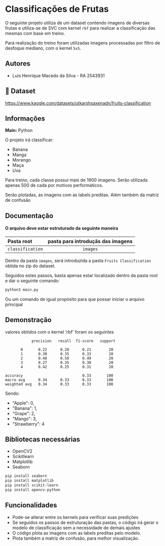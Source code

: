 
# Classificações de Frutas

O seguinte projeto utiliza de um dataset contendo imagens de diversas frutas e utiliza-se de SVC com kernel `rbf` para realizar a classificação das mesmas com base em treino.

Para realização do treino foram utilizadas imagens processadas por filtro de desfoque mediano, com o kernel `5x5`.


## Autores

- Luis Henrique Macedo da Silva - RA 2543931


## 🔗 Dataset
https://www.kaggle.com/datasets/utkarshsaxenadn/fruits-classification



## Informações

**Main:** Python 

O projeto irá classificar:

- Banana
- Manga
- Morango
- Maça
- Uva

Para treino, cada classe possui mais de 1900 imagens.
Serão utilizada apenas 500 de cada por motivos performáticos.

Serão plotadas, as imagens com as labels preditas.
Além também da matriz de confusão


## Documentação

#### O arquivo deve estar estruturado da seguinte maneira



| Pasta root   | pasta para introduçãs das imagens |
| :---------- | :---------: |
| `classification` | `images` |

Dentro da pasta `images`, será introduzida a pasta `Fruits Classification` obtida no zip do dataset.

Seguidos estes passos, basta apenas estar localizado dentro da pasta root e dar o seguinte comando:

```bash
python3 main.py
```

Ou um comando de igual propósito para que possar iniciar o arquivo principal



## Demonstração

valores obtidos com o kernel 'rbf' foram os seguintes

                precision   recall  f1-score   support 

           0       0.22      0.20      0.21        20
           1       0.30      0.35      0.33        20
           2       0.48      0.50      0.49        20
           3       0.27      0.35      0.30        20
           4       0.42      0.25      0.31        20

    accuracy                           0.33       100
    macro avg      0.34      0.33      0.33       100
    weighted avg   0.34      0.33      0.33       100

Sendo:

 - "Apple": 0,
 - "Banana": 1,
 - "Grape": 2,
 - "Mango": 3,
 - "Strawberry": 4


## Bibliotecas necessárias

- OpenCV2
- Scikitlearn
- Matplotlib
- Seaborn

```bash
pip install seaborn
pip install matplotlib
pip install scikit-learn
pip install opencv-python
```






## Funcionalidades

- Pode-se alterar entre os kernels para verificar suas predições
- Se seguidos os passos de estruturação das pastas, o código irá gerar o modelo de classificação sem a necessidade de demais ajustes
- O código plota as imagens com as labels preditas pelo modelo.
- Plota também a matriz de confusão, para melhor visualização.
